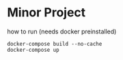 # Minor Project
how to run (needs docker preinstalled)
```
docker-compose build --no-cache
docker-compose up
```
